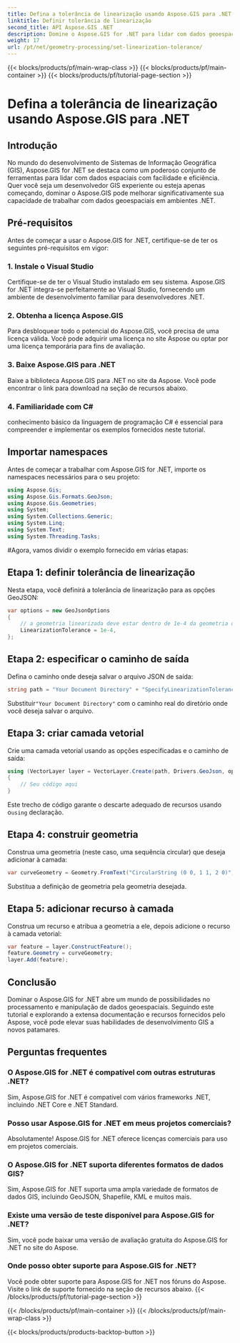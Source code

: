 ```yaml
---
title: Defina a tolerância de linearização usando Aspose.GIS para .NET
linktitle: Definir tolerância de linearização
second_title: API Aspose.GIS .NET
description: Domine o Aspose.GIS for .NET para lidar com dados geoespaciais sem esforço. Siga este tutorial passo a passo e libere todo o potencial do desenvolvimento de GIS em .NET.
weight: 17
url: /pt/net/geometry-processing/set-linearization-tolerance/
---
```


{{< blocks/products/pf/main-wrap-class >}}
{{< blocks/products/pf/main-container >}}
{{< blocks/products/pf/tutorial-page-section >}}

# Defina a tolerância de linearização usando Aspose.GIS para .NET

## Introdução
No mundo do desenvolvimento de Sistemas de Informação Geográfica (GIS), Aspose.GIS for .NET se destaca como um poderoso conjunto de ferramentas para lidar com dados espaciais com facilidade e eficiência. Quer você seja um desenvolvedor GIS experiente ou esteja apenas começando, dominar o Aspose.GIS pode melhorar significativamente sua capacidade de trabalhar com dados geoespaciais em ambientes .NET.
## Pré-requisitos
Antes de começar a usar o Aspose.GIS for .NET, certifique-se de ter os seguintes pré-requisitos em vigor:
### 1. Instale o Visual Studio
Certifique-se de ter o Visual Studio instalado em seu sistema. Aspose.GIS for .NET integra-se perfeitamente ao Visual Studio, fornecendo um ambiente de desenvolvimento familiar para desenvolvedores .NET.
### 2. Obtenha a licença Aspose.GIS
Para desbloquear todo o potencial do Aspose.GIS, você precisa de uma licença válida. Você pode adquirir uma licença no site Aspose ou optar por uma licença temporária para fins de avaliação.
### 3. Baixe Aspose.GIS para .NET
Baixe a biblioteca Aspose.GIS para .NET no site da Aspose. Você pode encontrar o link para download na seção de recursos abaixo.
### 4. Familiaridade com C#
conhecimento básico da linguagem de programação C# é essencial para compreender e implementar os exemplos fornecidos neste tutorial.

## Importar namespaces
Antes de começar a trabalhar com Aspose.GIS for .NET, importe os namespaces necessários para o seu projeto:
```csharp
using Aspose.Gis;
using Aspose.Gis.Formats.GeoJson;
using Aspose.Gis.Geometries;
using System;
using System.Collections.Generic;
using System.Linq;
using System.Text;
using System.Threading.Tasks;
```
#Agora, vamos dividir o exemplo fornecido em várias etapas:
## Etapa 1: definir tolerância de linearização
Nesta etapa, você definirá a tolerância de linearização para as opções GeoJSON:
```csharp
var options = new GeoJsonOptions
{
    // a geometria linearizada deve estar dentro de 1e-4 da geometria da curva
    LinearizationTolerance = 1e-4,
};
```
## Etapa 2: especificar o caminho de saída
Defina o caminho onde deseja salvar o arquivo JSON de saída:
```csharp
string path = "Your Document Directory" + "SpecifyLinearizationTolerance_out.json";
```
 Substituir`"Your Document Directory"` com o caminho real do diretório onde você deseja salvar o arquivo.
## Etapa 3: criar camada vetorial
Crie uma camada vetorial usando as opções especificadas e o caminho de saída:
```csharp
using (VectorLayer layer = VectorLayer.Create(path, Drivers.GeoJson, options))
{
    // Seu código aqui
}
```
 Este trecho de código garante o descarte adequado de recursos usando o`using` declaração.
## Etapa 4: construir geometria
Construa uma geometria (neste caso, uma sequência circular) que deseja adicionar à camada:
```csharp
var curveGeometry = Geometry.FromText("CircularString (0 0, 1 1, 2 0)");
```
Substitua a definição de geometria pela geometria desejada.
## Etapa 5: adicionar recurso à camada
Construa um recurso e atribua a geometria a ele, depois adicione o recurso à camada vetorial:
```csharp
var feature = layer.ConstructFeature();
feature.Geometry = curveGeometry;
layer.Add(feature);
```

## Conclusão
Dominar o Aspose.GIS for .NET abre um mundo de possibilidades no processamento e manipulação de dados geoespaciais. Seguindo este tutorial e explorando a extensa documentação e recursos fornecidos pelo Aspose, você pode elevar suas habilidades de desenvolvimento GIS a novos patamares.
## Perguntas frequentes
### O Aspose.GIS for .NET é compatível com outras estruturas .NET?
Sim, Aspose.GIS for .NET é compatível com vários frameworks .NET, incluindo .NET Core e .NET Standard.
### Posso usar Aspose.GIS for .NET em meus projetos comerciais?
Absolutamente! Aspose.GIS for .NET oferece licenças comerciais para uso em projetos comerciais.
### O Aspose.GIS for .NET suporta diferentes formatos de dados GIS?
Sim, Aspose.GIS for .NET suporta uma ampla variedade de formatos de dados GIS, incluindo GeoJSON, Shapefile, KML e muitos mais.
### Existe uma versão de teste disponível para Aspose.GIS for .NET?
Sim, você pode baixar uma versão de avaliação gratuita do Aspose.GIS for .NET no site do Aspose.
### Onde posso obter suporte para Aspose.GIS for .NET?
Você pode obter suporte para Aspose.GIS for .NET nos fóruns do Aspose. Visite o link de suporte fornecido na seção de recursos abaixo.
{{< /blocks/products/pf/tutorial-page-section >}}

{{< /blocks/products/pf/main-container >}}
{{< /blocks/products/pf/main-wrap-class >}}

{{< blocks/products/products-backtop-button >}}
